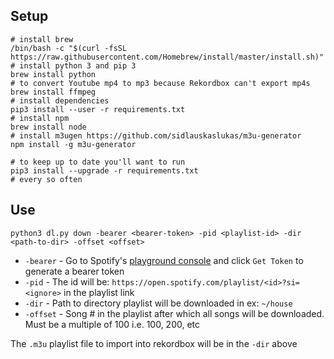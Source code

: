 
## Setup
```
# install brew
/bin/bash -c "$(curl -fsSL https://raw.githubusercontent.com/Homebrew/install/master/install.sh)"
# install python 3 and pip 3
brew install python
# to convert Youtube mp4 to mp3 because Rekordbox can't export mp4s
brew install ffmpeg
# install dependencies
pip3 install --user -r requirements.txt
# install npm
brew install node
# install m3ugen https://github.com/sidlauskaslukas/m3u-generator
npm install -g m3u-generator

# to keep up to date you'll want to run
pip3 install --upgrade -r requirements.txt
# every so often
```

## Use
`python3 dl.py down -bearer <bearer-token> -pid <playlist-id> -dir <path-to-dir> -offset <offset>`

* `-bearer` - Go to Spotify's <a href="https://developer.spotify.com/console/get-playlist-tracks/?playlist_id=&market=&fields=&limit=&offset=&additional_types=" target="_blank">playground console</a> and click `Get Token`  to generate a bearer token
* `-pid` -  The id will be: `https://open.spotify.com/playlist/<id>?si=<ignore>` in the playlist link
* `-dir` - Path to directory playlist will be downloaded in ex: `~/house`
* `-offset` - Song # in the playlist after which all songs will be downloaded. Must be a multiple of 100 i.e. 100, 200, etc

The `.m3u` playlist file to import into rekordbox will be in the `-dir` above
